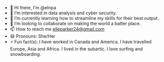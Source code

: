 - 👋 Hi there, I’m @elnpa
- 👀 I’m interested in data analysis and cyber security.
- 🌱 I’m currently learning how to streamline my skills for their best output.
- 💞️ I’m looking to collaborate on making the world a batter place.
- 📫 How to reach me elleparker24@gmail.com
- 😄 Pronouns: She/Her
- ⚡ Fun fact(s): I have worked in Canada and America. I have travelled Europe, Asia and Africa. I lived in the subartic. I love surfing and snowboarding. 
